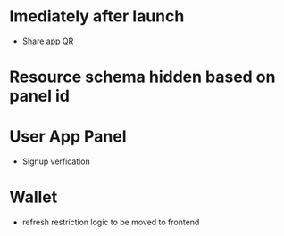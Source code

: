 # Imediately after launch
- Share app QR

# Resource schema hidden based on panel id

# User App Panel
- Signup verfication

# Wallet
- refresh restriction logic to be moved to frontend
